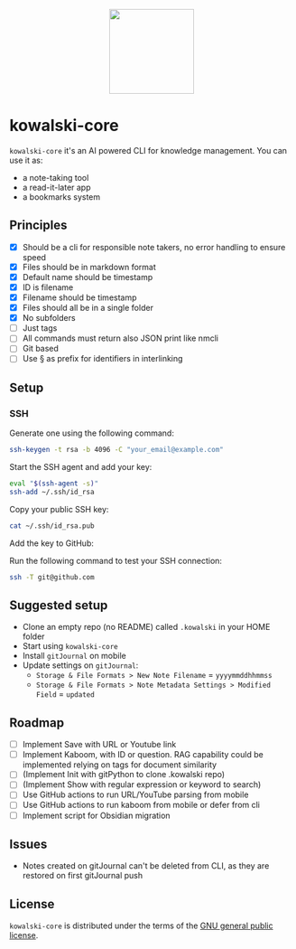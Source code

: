 <p align="center">
  <img src="https://static.wikia.nocookie.net/dreamworks-penguins/images/f/f9/Kowalski1New.png/revision/latest?cb=20211201210141"  width="150" align="center"/>
</p>

# kowalski-core

`kowalski-core` it's an AI powered CLI for knowledge management. You can use it as:
- a note-taking tool
- a read-it-later app
- a bookmarks system

## Principles

- [x] Should be a cli for responsible note takers, no error handling to ensure speed 
- [x] Files should be in markdown format 
- [x] Default name should be timestamp
- [x] ID is filename
- [x] Filename should be timestamp
- [x] Files should all be in a single folder
- [x] No subfolders
- [ ] Just tags
- [ ] All commands must return also JSON print like nmcli
- [ ] Git based
- [ ] Use § as prefix for identifiers in interlinking

## Setup

### SSH

Generate one using the following command:

```bash
ssh-keygen -t rsa -b 4096 -C "your_email@example.com"
```

Start the SSH agent and add your key:

```bash
eval "$(ssh-agent -s)"
ssh-add ~/.ssh/id_rsa
```

Copy your public SSH key:

```bash
cat ~/.ssh/id_rsa.pub
```
Add the key to GitHub:

Run the following command to test your SSH connection:

```bash
ssh -T git@github.com
```

## Suggested setup
- Clone an empty repo (no README) called `.kowalski` in your HOME folder
- Start using `kowalski-core`
- Install `gitJournal` on mobile
- Update settings on `gitJournal`:
  - `Storage & File Formats > New Note Filename` = `yyyymmddhhmmss`
  - `Storage & File Formats > Note Metadata Settings > Modified Field` = `updated`

## Roadmap
- [ ] Implement Save with URL or Youtube link
- [ ] Implement Kaboom, with ID or question. RAG capability could be implemented relying on tags for document similarity
- [ ] (Implement Init with gitPython to clone .kowalski repo)
- [ ] (Implement Show with regular expression or keyword to search)
- [ ] Use GitHub actions to run URL/YouTube parsing from mobile
- [ ] Use GitHub actions to run kaboom from mobile or defer from cli
- [ ] Implement script for Obsidian migration

## Issues
- Notes created on gitJournal can't be deleted from CLI, as they are restored on first gitJournal push

## License

`kowalski-core` is distributed under the terms of the [GNU general public license](https://www.gnu.org/licenses/gpl-3.0.html).

